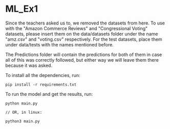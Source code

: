 # ML_Ex1

Since the teachers asked us to, we removed the datasets from here.
To use with the "Amazon Commerce Reviews" and "Congressional Voting" datasets, please insert them on the data/datasets folder under the name "amz.csv" and "voting.csv" respectively. For the test datasets, place them under data/tests with the names mentioned before. 

The Predictions folder will contain the predictions for both of them in case all of this was correctly followed, but either way we will leave them there because it was asked.

To install all the dependencies, run:
```
pip install -r requirements.txt
```

To run the model and get the results, run:
```
python main.py

// OR, in linux:

python3 main.py
```
